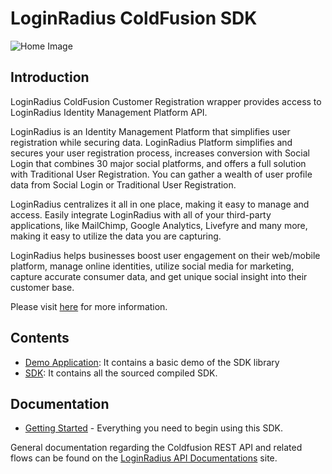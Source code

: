# LoginRadius ColdFusion SDK


![Home Image](http://docs.lrcontent.com/resources/github/banner-1544x500.png)

## Introduction ##

LoginRadius ColdFusion Customer Registration wrapper provides access to LoginRadius Identity Management Platform API.

LoginRadius is an Identity Management Platform that simplifies user registration while securing data. LoginRadius Platform simplifies and secures your user registration process, increases conversion with Social Login that combines 30 major social platforms, and offers a full solution with Traditional User Registration. You can gather a wealth of user profile data from Social Login or Traditional User Registration. 

LoginRadius centralizes it all in one place, making it easy to manage and access. Easily integrate LoginRadius with all of your third-party applications, like MailChimp, Google Analytics, Livefyre and many more, making it easy to utilize the data you are capturing.

LoginRadius helps businesses boost user engagement on their web/mobile platform, manage online identities, utilize social media for marketing, capture accurate consumer data, and get unique social insight into their customer base.

Please visit [here](http://www.loginradius.com/) for more information.

## Contents ##

* [Demo Application](https://github.com/LoginRadius/coldfusion-sdk/tree/master/demo): It contains a basic demo of the SDK
library
* [SDK](https://github.com/LoginRadius/coldfusion-sdk/tree/master/sdk): It contains all the sourced compiled SDK.


## Documentation

* [Getting Started](https://docs.loginradius.com/api/v2/deployment/sdk-libraries/coldfusion-library) - Everything you need to begin using this SDK.


General documentation regarding the Coldfusion REST API and related flows can be found on the [LoginRadius API Documentations](http://apidocs.loginradius.com/) site. 